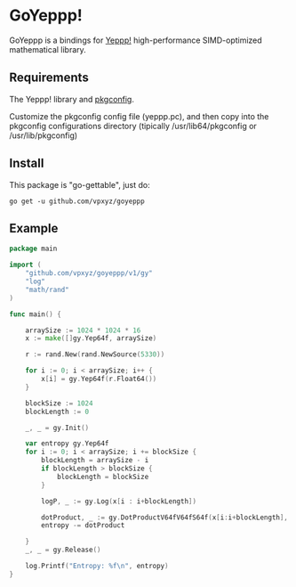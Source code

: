 # GoYeppp!

GoYeppp is a bindings for [Yeppp!](http://www.yeppp.info/) high-performance SIMD-optimized mathematical library.

## Requirements

The Yeppp! library and [pkgconfig](http://pkgconfig.freedesktop.org).

Customize the pkgconfig config file (yeppp.pc), and then copy into the pkgconfig configurations directory (tipically /usr/lib64/pkgconfig or /usr/lib/pkgconfig)

## Install

This package is "go-gettable", just do:

    go get -u github.com/vpxyz/goyeppp


## Example

``` go
package main

import (
	"github.com/vpxyz/goyeppp/v1/gy"
	"log"
	"math/rand"
)

func main() {

	arraySize := 1024 * 1024 * 16
	x := make([]gy.Yep64f, arraySize)

	r := rand.New(rand.NewSource(5330))

	for i := 0; i < arraySize; i++ {
		x[i] = gy.Yep64f(r.Float64())
	}

	blockSize := 1024
	blockLength := 0

	_, _ = gy.Init()

	var entropy gy.Yep64f
	for i := 0; i < arraySize; i += blockSize {
		blockLength = arraySize - i
		if blockLength > blockSize {
			blockLength = blockSize
		}

		logP, _ := gy.Log(x[i : i+blockLength])

		dotProduct, _ := gy.DotProductV64fV64fS64f(x[i:i+blockLength], logP)
		entropy -= dotProduct

	}
	_, _ = gy.Release()

	log.Printf("Entropy: %f\n", entropy)
}
```

